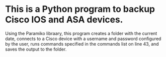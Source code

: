 # This is a Python program to backup Cisco IOS and ASA devices.
Using the Paramiko libraary, this program creates a folder with the current date, connects to a Cisco device with a username and password configured by the user, runs commands specified in the commands list on line 43, and saves the output to the folder.
